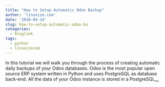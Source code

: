 ```yaml
---
title: "How to Setup Automatic Odoo Backup"
author: 'linuxize.com'
date: '2018-04-14'
slug: how-to-setup-automatic-odoo-ba
categories:
  - bloglink
tags:
  - python
  - linuxizecom
---
```


In this tutorial we will walk you through the process of creating automatic daily backups of your Odoo databases. Odoo is the most popular open source ERP system written in Python and uses PostgreSQL as database back-end. All the data of your Odoo instance is stored in a PostgreSQL[... <i class="fas fa-external-link-alt"></i>](https://linuxize.com/post/how-to-setup-automatic-odoo-backup/)

